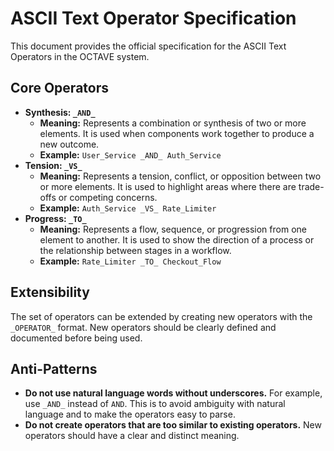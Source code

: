 # ASCII Text Operator Specification

This document provides the official specification for the ASCII Text Operators in the OCTAVE system.

## Core Operators

*   **Synthesis: `_AND_`**
    *   **Meaning:** Represents a combination or synthesis of two or more elements. It is used when components work together to produce a new outcome.
    *   **Example:** `User_Service _AND_ Auth_Service`
*   **Tension: `_VS_`**
    *   **Meaning:** Represents a tension, conflict, or opposition between two or more elements. It is used to highlight areas where there are trade-offs or competing concerns.
    *   **Example:** `Auth_Service _VS_ Rate_Limiter`
*   **Progress: `_TO_`**
    *   **Meaning:** Represents a flow, sequence, or progression from one element to another. It is used to show the direction of a process or the relationship between stages in a workflow.
    *   **Example:** `Rate_Limiter _TO_ Checkout_Flow`

## Extensibility

The set of operators can be extended by creating new operators with the `_OPERATOR_` format. New operators should be clearly defined and documented before being used.

## Anti-Patterns

*   **Do not use natural language words without underscores.** For example, use `_AND_` instead of `AND`. This is to avoid ambiguity with natural language and to make the operators easy to parse.
*   **Do not create operators that are too similar to existing operators.** New operators should have a clear and distinct meaning.
